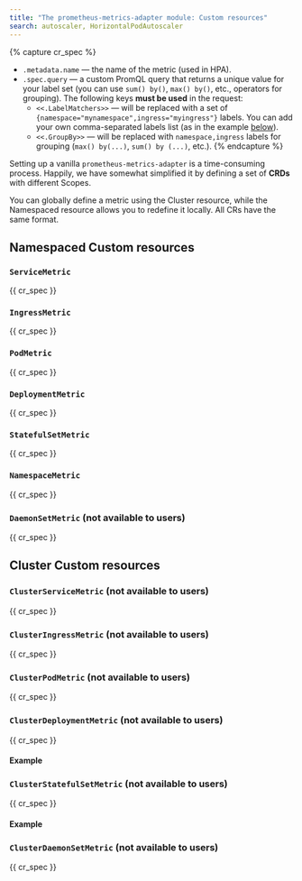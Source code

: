 ```yaml
---
title: "The prometheus-metrics-adapter module: Custom resources"
search: autoscaler, HorizontalPodAutoscaler 
---
```


{% capture cr_spec %}
* `.metadata.name` — the name of the metric (used in HPA).
* `.spec.query` — a custom PromQL query that returns a unique value for your label set (you can use `sum() by()`, `max() by()`, etc., operators for grouping). The following keys **must be used** in the request:
    * `<<.LabelMatchers>>` — will be replaced with a set of `{namespace="mynamespace",ingress="myingress"}` labels. You can add your own comma-separated labels list (as in the example [below](usage.html#example-of-using-rabbitmq-queue-size-based-custom-metrics)).
    * `<<.GroupBy>>` — will be replaced with `namespace,ingress` labels for grouping (`max() by(...)`, `sum() by (...)`, etc.).
{% endcapture %}

Setting up a vanilla `prometheus-metrics-adapter` is a time-consuming process. Happily, we have somewhat simplified it by defining a set of **CRDs** with different Scopes.

You can globally define a metric using the Cluster resource, while the Namespaced resource allows you to redefine it locally. All CRs have the same format.

## Namespaced Custom resources
### `ServiceMetric`
{{ cr_spec }}

### `IngressMetric`
{{ cr_spec }}

### `PodMetric`
{{ cr_spec }}

### `DeploymentMetric`
{{ cr_spec }}

### `StatefulSetMetric`
{{ cr_spec }}

### `NamespaceMetric`
{{ cr_spec }}

### `DaemonSetMetric` (not available to users)
{{ cr_spec }}

## Cluster Custom resources

### `ClusterServiceMetric` (not available to users)
{{ cr_spec }}

### `ClusterIngressMetric` (not available to users)
{{ cr_spec }}

### `ClusterPodMetric` (not available to users)
{{ cr_spec }}

### `ClusterDeploymentMetric` (not available to users)
{{ cr_spec }}
#### Example

### `ClusterStatefulSetMetric` (not available to users)
{{ cr_spec }}
#### Example

### `ClusterDaemonSetMetric` (not available to users)
{{ cr_spec }}
